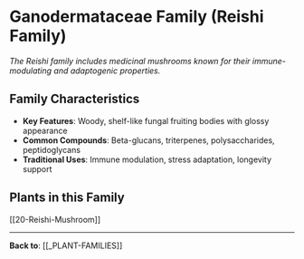 # Ganodermataceae Family (Reishi Family)

*The Reishi family includes medicinal mushrooms known for their immune-modulating and adaptogenic properties.*

## Family Characteristics
- **Key Features**: Woody, shelf-like fungal fruiting bodies with glossy appearance
- **Common Compounds**: Beta-glucans, triterpenes, polysaccharides, peptidoglycans
- **Traditional Uses**: Immune modulation, stress adaptation, longevity support

## Plants in this Family

[[20-Reishi-Mushroom]]

---

**Back to**: [[_PLANT-FAMILIES]]